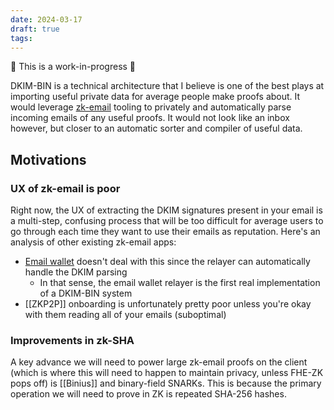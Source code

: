 ```yaml
---
date: 2024-03-17
draft: true
tags:
---
```

🚧 This is a work-in-progress 🚧

DKIM-BIN is a technical architecture that I believe is one of the best plays at importing useful private data for average people make proofs about. It would leverage [zk-email](https://github.com/zkemail/zk-email-verify) tooling to privately and automatically parse incoming emails of any useful proofs. It would not look like an inbox however, but closer to an automatic sorter and compiler of useful data.

## Motivations

### UX of zk-email is poor
Right now, the UX of extracting the DKIM signatures present in your email is a multi-step, confusing process that will be too difficult for average users to go through each time they want to use their emails as reputation. Here's an analysis of other existing zk-email apps:
- [Email wallet](https://emailwallet.org/) doesn't deal with this since the relayer can automatically handle the DKIM parsing
	- In that sense, the email wallet relayer is the first real implementation of a DKIM-BIN system
- [[ZKP2P]] onboarding is unfortunately pretty poor unless you're okay with them reading all of your emails (suboptimal)

### Improvements in zk-SHA

A key advance we will need to power large zk-email proofs on the client (which is where this will need to happen to maintain privacy, unless FHE-ZK pops off) is [[Binius]] and binary-field SNARKs. This is because the primary operation we will need to prove in ZK is repeated SHA-256 hashes.

